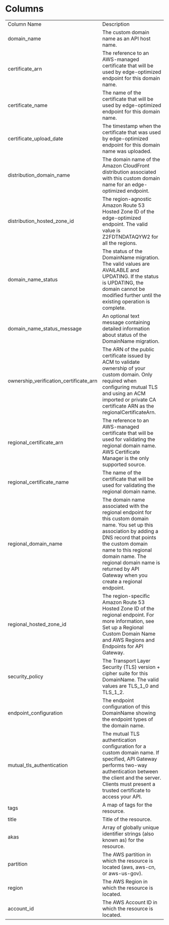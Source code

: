 # Columns  

<table>
	<tr><td>Column Name</td><td>Description</td></tr>
	<tr><td>domain_name</td><td>The custom domain name as an API host name.</td></tr>
	<tr><td>certificate_arn</td><td>The reference to an AWS-managed certificate that will be used by edge-optimized endpoint for this domain name.</td></tr>
	<tr><td>certificate_name</td><td>The name of the certificate that will be used by edge-optimized endpoint for this domain name.</td></tr>
	<tr><td>certificate_upload_date</td><td>The timestamp when the certificate that was used by edge-optimized endpoint for this domain name was uploaded.</td></tr>
	<tr><td>distribution_domain_name</td><td>The domain name of the Amazon CloudFront distribution associated with this custom domain name for an edge-optimized endpoint.</td></tr>
	<tr><td>distribution_hosted_zone_id</td><td>The region-agnostic Amazon Route 53 Hosted Zone ID of the edge-optimized endpoint. The valid value is Z2FDTNDATAQYW2 for all the regions.</td></tr>
	<tr><td>domain_name_status</td><td>The status of the DomainName migration. The valid values are AVAILABLE and UPDATING. If the status is UPDATING, the domain cannot be modified further until the existing operation is complete.</td></tr>
	<tr><td>domain_name_status_message</td><td>An optional text message containing detailed information about status of the DomainName migration.</td></tr>
	<tr><td>ownership_verification_certificate_arn</td><td>The ARN of the public certificate issued by ACM to validate ownership of your custom domain. Only required when configuring mutual TLS and using an ACM imported or private CA certificate ARN as the regionalCertificateArn.</td></tr>
	<tr><td>regional_certificate_arn</td><td>The reference to an AWS-managed certificate that will be used for validating the regional domain name. AWS Certificate Manager is the only supported source.</td></tr>
	<tr><td>regional_certificate_name</td><td>The name of the certificate that will be used for validating the regional domain name.</td></tr>
	<tr><td>regional_domain_name</td><td>The domain name associated with the regional endpoint for this custom domain name. You set up this association by adding a DNS record that points the custom domain name to this regional domain name. The regional domain name is returned by API Gateway when you create a regional endpoint.</td></tr>
	<tr><td>regional_hosted_zone_id</td><td>The region-specific Amazon Route 53 Hosted Zone ID of the regional endpoint. For more information, see Set up a Regional Custom Domain Name and AWS Regions and Endpoints for API Gateway.</td></tr>
	<tr><td>security_policy</td><td>The Transport Layer Security (TLS) version + cipher suite for this DomainName. The valid values are TLS_1_0 and TLS_1_2.</td></tr>
	<tr><td>endpoint_configuration</td><td>The endpoint configuration of this DomainName showing the endpoint types of the domain name.</td></tr>
	<tr><td>mutual_tls_authentication</td><td>The mutual TLS authentication configuration for a custom domain name. If specified, API Gateway performs two-way authentication between the client and the server. Clients must present a trusted certificate to access your API.</td></tr>
	<tr><td>tags</td><td>A map of tags for the resource.</td></tr>
	<tr><td>title</td><td>Title of the resource.</td></tr>
	<tr><td>akas</td><td>Array of globally unique identifier strings (also known as) for the resource.</td></tr>
	<tr><td>partition</td><td>The AWS partition in which the resource is located (aws, aws-cn, or aws-us-gov).</td></tr>
	<tr><td>region</td><td>The AWS Region in which the resource is located.</td></tr>
	<tr><td>account_id</td><td>The AWS Account ID in which the resource is located.</td></tr>
</table>